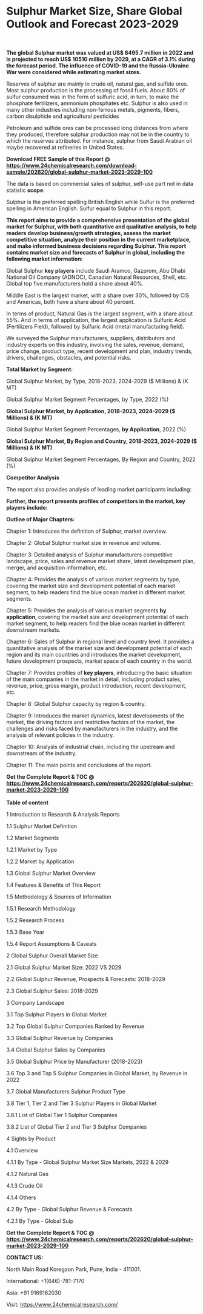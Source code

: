 <h1>Sulphur Market Size, Share Global Outlook and Forecast 2023-2029</h1><br/><p><strong>The global Sulphur market was valued at US$ 8495.7 million in 2022 and is projected to reach US$ 10510 million by 2029, at a <strong>CAGR</strong> of 3.1% during the forecast period. The influence of COVID-19 and the Russia-Ukraine War were considered while estimating market sizes.</strong></p><p>Reserves of sulphur are mainly in crude oil, natural gas, and sulfide ores. Most sulphur production is the processing of fossil fuels. About 80% of sulfur consumed was in the form of sulfuric acid, in turn, to make the phosphate fertilizers, ammonium phosphates etc. Sulphur is also used in many other industries including non-ferrous metals, pigments, fibers, carbon disulphide and agricultural pesticides</p><p>Petroleum and sulfide ores can be processed long distances from where they produced, therefore sulphur production may not be in the country to which the reserves attributed. For instance, sulphur from Saudi Arabian oil maybe recovered at refineries in United States.</p><div><b>Download FREE Sample of this Report @ <a href="https://www.24chemicalresearch.com/download-sample/202620/global-sulphur-market-2023-2029-100">https://www.24chemicalresearch.com/download-sample/202620/global-sulphur-market-2023-2029-100</a></b></div><p>The data is based on commercial sales of sulphur, self-use part not in data statistic <strong>scope</strong>.</p><p>Sulphur is the preferred spelling British English while Sulfur is the preferred spelling in American English. Sulfur equal to Sulphur in this report.</p><p><strong>This report aims to provide a comprehensive presentation of the global market for Sulphur, with both quantitative and qualitative analysis, to help readers develop business/growth strategies, assess the market competitive situation, analyze their position in the current marketplace, and make informed business decisions regarding Sulphur. This report contains market size and forecasts of Sulphur in global, including the following market information:</strong></p><p>Global Sulphur <strong>key players</strong> include Saudi Aramco, Gazprom, Abu Dhabi National Oil Company (ADNOC), Canadian Natural Resources, Shell, etc. Global top five manufacturers hold a share about 40%.</p><p>Middle East is the largest market, with a share over 30%, followed by CIS and Americas, both have a share about 40 percent.</p><p>In terms of product, Natural Gas is the largest segment, with a share about 55%. And in terms of application, the largest application is Sulfuric Acid (Fertilizers Field), followed by Sulfuric Acid (metal manufacturing field).</p><p>We surveyed the Sulphur manufacturers, suppliers, distributors and industry experts on this industry, involving the sales, revenue, demand, price change, product type, recent development and plan, industry trends, drivers, challenges, obstacles, and potential risks.</p><p><strong>Total Market by Segment:</strong></p><p>Global Sulphur Market, by Type, 2018-2023, 2024-2029 ($ Millions) & (K MT)</p><p>Global Sulphur Market Segment Percentages, by Type, 2022 (%)</p><p><strong>Global Sulphur Market, <strong>by Application</strong>, 2018-2023, 2024-2029 ($ Millions) & (K MT)</strong></p><p>Global Sulphur Market Segment Percentages, <strong>by Application</strong>, 2022 (%)</p><p><strong>Global Sulphur Market, By Region and Country, 2018-2023, 2024-2029 ($ Millions) & (K MT)</strong></p><p>Global Sulphur Market Segment Percentages, By Region and Country, 2022 (%)</p><p><strong>Competitor Analysis</strong></p><p>The report also provides analysis of leading market participants including:</p><p><strong>Further, the report presents profiles of competitors in the market, <strong>key players</strong> include:</strong></p><p><strong>Outline of Major Chapters:</strong></p><p>Chapter 1: Introduces the definition of Sulphur, market overview.</p><p>Chapter 2: Global Sulphur market size in revenue and volume.</p><p>Chapter 3: Detailed analysis of Sulphur manufacturers competitive landscape, price, sales and revenue market share, latest development plan, merger, and acquisition information, etc.</p><p>Chapter 4: Provides the analysis of various market segments by type, covering the market size and development potential of each market segment, to help readers find the blue ocean market in different market segments.</p><p>Chapter 5: Provides the analysis of various market segments <strong>by application</strong>, covering the market size and development potential of each market segment, to help readers find the blue ocean market in different downstream markets.</p><p>Chapter 6: Sales of Sulphur in regional level and country level. It provides a quantitative analysis of the market size and development potential of each region and its main countries and introduces the market development, future development prospects, market space of each country in the world.</p><p>Chapter 7: Provides profiles of <strong>key players</strong>, introducing the basic situation of the main companies in the market in detail, including product sales, revenue, price, gross margin, product introduction, recent development, etc.</p><p>Chapter 8: Global Sulphur capacity by region & country.</p><p>Chapter 9: Introduces the market dynamics, latest developments of the market, the driving factors and restrictive factors of the market, the challenges and risks faced by manufacturers in the industry, and the analysis of relevant policies in the industry.</p><p>Chapter 10: Analysis of industrial chain, including the upstream and downstream of the industry.</p><p>Chapter 11: The main points and conclusions of the report.</p><div><b>Get the Complete Report & TOC @ <a href="https://www.24chemicalresearch.com/reports/202620/global-sulphur-market-2023-2029-100">https://www.24chemicalresearch.com/reports/202620/global-sulphur-market-2023-2029-100</a></b></div><br><b>Table of content</b><p>1 Introduction to Research & Analysis Reports<br />
 
  1.1 Sulphur Market Definition<br />
 
  1.2 Market Segments<br />
 
  1.2.1 Market by Type<br />
 
  1.2.2 Market by Application<br />
 
  1.3 Global Sulphur Market Overview<br />
 
  1.4 Features & Benefits of This Report<br />
 
  1.5 Methodology & Sources of Information<br />
 
  1.5.1 Research Methodology<br />
 
  1.5.2 Research Process<br />
 
  1.5.3 Base Year<br />
 
  1.5.4 Report Assumptions & Caveats<br />
 
 2 Global Sulphur Overall Market Size<br />
 
  2.1 Global Sulphur Market Size: 2022 VS 2029<br />
 
  2.2 Global Sulphur Revenue, Prospects & Forecasts: 2018-2029<br />
 
  2.3 Global Sulphur Sales: 2018-2029<br />
 
 3 Company Landscape<br />
 
  3.1 Top Sulphur Players in Global Market<br />
 
  3.2 Top Global Sulphur Companies Ranked by Revenue<br />
 
  3.3 Global Sulphur Revenue by Companies<br />
 
  3.4 Global Sulphur Sales by Companies<br />
 
  3.5 Global Sulphur Price by Manufacturer (2018-2023)<br />
 
  3.6 Top 3 and Top 5 Sulphur Companies in Global Market, by Revenue in 2022<br />
 
  3.7 Global Manufacturers Sulphur Product Type<br />
 
  3.8 Tier 1, Tier 2 and Tier 3 Sulphur Players in Global Market<br />
 
  3.8.1 List of Global Tier 1 Sulphur Companies<br />
 
  3.8.2 List of Global Tier 2 and Tier 3 Sulphur Companies<br />
 
 4 Sights by Product<br />
 
  4.1 Overview<br />
 
  4.1.1 By Type - Global Sulphur Market Size Markets, 2022 & 2029<br />
 
  4.1.2 Natural Gas<br />
 
  4.1.3 Crude Oil<br />
 
  4.1.4 Others<br />
 
  4.2 By Type - Global Sulphur Revenue & Forecasts<br />
 
  4.2.1 By Type - Global Sulp<br><div><b>Get the Complete Report & TOC @ <a href="https://www.24chemicalresearch.com/reports/202620/global-sulphur-market-2023-2029-100">https://www.24chemicalresearch.com/reports/202620/global-sulphur-market-2023-2029-100</a></b></div></p>
 
 <b>CONTACT US:</b><br>
 
 North Main Road Koregaon Park, Pune, India - 411001.<br/>
 
 International: +1(646)-781-7170<br/>
 
 Asia: +91 9169162030<br/>
 
 Visit: <a href="https://www.24chemicalresearch.com/">https://www.24chemicalresearch.com/</a>
 
 <br>